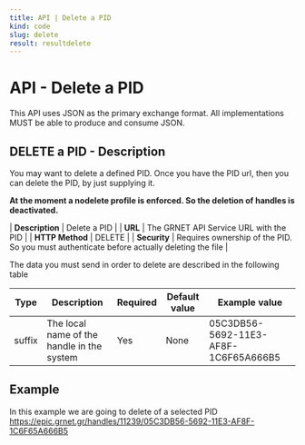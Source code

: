 ```yaml
---
title: API | Delete a PID
kind: code
slug: delete
result: resultdelete
---
```


# API - Delete a PID

This API uses JSON as the primary exchange format. All implementations MUST be able to produce and consume JSON.

## DELETE a PID - Description

You may want to delete a defined PID. Once you have the PID url, then you can delete the PID, by just supplying it. 

**At the moment a nodelete profile is enforced. So the deletion of handles is deactivated.**


| **Description** | Delete a PID |
| **URL**         | The GRNET API Service URL with the PID   |
| **HTTP Method** | DELETE                        |
| **Security**    | Requires ownership of the PID. So you must authenticate before actually deleting the file        |

The data you must send in order to delete are described in the following table 


Type | Description | Required | Default value | Example value |
------|-------------|----------|---------------|---------------|
suffix | The local name of the handle in the system | Yes | None |  05C3DB56-5692-11E3-AF8F-1C6F65A666B5 |

## Example

In this example we are going to delete of a selected PID https://epic.grnet.gr/handles/11239/05C3DB56-5692-11E3-AF8F-1C6F65A666B5


